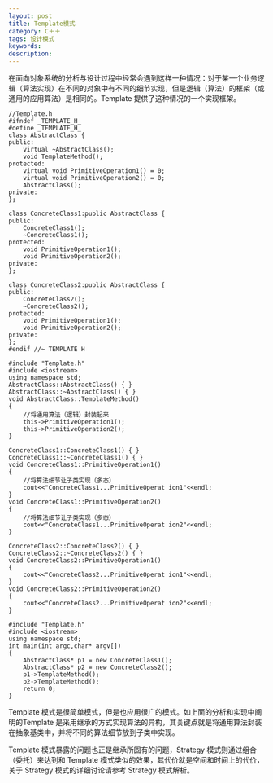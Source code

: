 ```yaml
---
layout: post
title: Template模式
category: C＋＋
tags: 设计模式
keywords: 
description: 
---
```


在面向对象系统的分析与设计过程中经常会遇到这样一种情况：对于某一个业务逻辑（算法实现）在不同的对象中有不同的细节实现，但是逻辑（算法）的框架（或通用的应用算法）是相同的。Template 提供了这种情况的一个实现框架。 

```
//Template.h
#ifndef _TEMPLATE_H_
#define _TEMPLATE_H_
class AbstractClass {
public:
    virtual ~AbstractClass();
    void TemplateMethod();
protected:
    virtual void PrimitiveOperation1() = 0;
    virtual void PrimitiveOperation2() = 0;
    AbstractClass();
private:
};

class ConcreteClass1:public AbstractClass {
public:
    ConcreteClass1();
    ~ConcreteClass1();
protected:
    void PrimitiveOperation1();
    void PrimitiveOperation2();
private:
};

class ConcreteClass2:public AbstractClass {
public:
    ConcreteClass2();
    ~ConcreteClass2();
protected:
    void PrimitiveOperation1();
    void PrimitiveOperation2();
private:
};
#endif //~ TEMPLATE H

```

```
#include "Template.h"
#include <iostream>
using namespace std;
AbstractClass::AbstractClass() { }
AbstractClass::~AbstractClass() { }
void AbstractClass::TemplateMethod()
{
    //将通用算法（逻辑）封装起来
    this->PrimitiveOperation1();
    this->PrimitiveOperation2();
}

ConcreteClass1::ConcreteClass1() { }
ConcreteClass1::~ConcreteClass1() { }
void ConcreteClass1::PrimitiveOperation1()
{
    //将算法细节让子类实现（多态）
    cout<<"ConcreteClass1...PrimitiveOperat ion1"<<endl;
}
void ConcreteClass1::PrimitiveOperation2()
{
    //将算法细节让子类实现（多态）
    cout<<"ConcreteClass1...PrimitiveOperat ion2"<<endl;
}

ConcreteClass2::ConcreteClass2() { }
ConcreteClass2::~ConcreteClass2() { }
void ConcreteClass2::PrimitiveOperation1()
{
    cout<<"ConcreteClass2...PrimitiveOperat ion1"<<endl;
}
void ConcreteClass2::PrimitiveOperation2()
{
    cout<<"ConcreteClass2...PrimitiveOperat ion2"<<endl;
}

```

```
#include "Template.h"
#include <iostream>
using namespace std;
int main(int argc,char* argv[])
{
    AbstractClass* p1 = new ConcreteClass1();
    AbstractClass* p2 = new ConcreteClass2();
    p1->TemplateMethod();
    p2->TemplateMethod();
    return 0;
}

```

Template 模式是很简单模式，但是也应用很广的模式。如上面的分析和实现中阐明的Template 是采用继承的方式实现算法的异构，其关键点就是将通用算法封装在抽象基类中，并将不同的算法细节放到子类中实现。 

Template 模式暴露的问题也正是继承所固有的问题，Strategy 模式则通过组合（委托）来达到和 Template 模式类似的效果，其代价就是空间和时间上的代价，关于 Strategy 模式的详细讨论请参考 Strategy 模式解析。 
